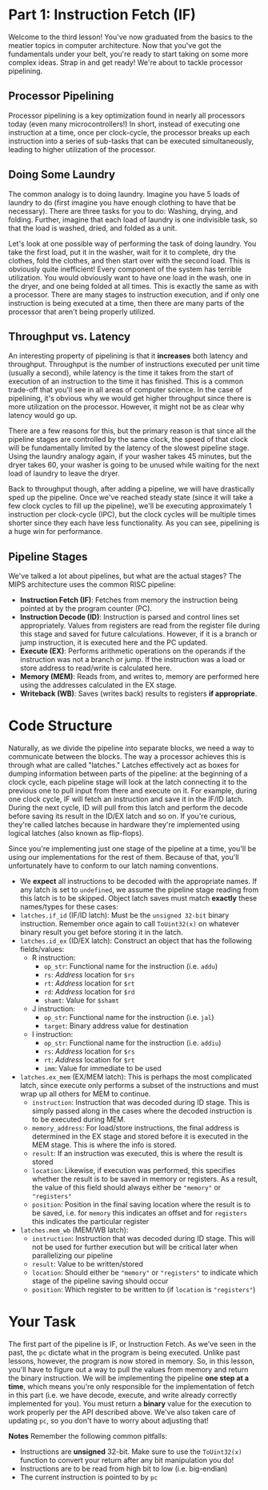 # Part 1: Instruction Fetch (IF)
Welcome to the third lesson!  You've now graduated from the basics to the
meatier topics in computer architecture.  Now that you've got the fundamentals
under your belt, you're ready to start taking on some more complex ideas.  Strap
in and get ready!  We're about to tackle processor pipelining.

## Processor Pipelining
Processor pipelining is a key optimization found in nearly all processors today
(even many microcontrollers!) In short, instead of executing one instruction at
a time, once per clock-cycle, the processor breaks up each instruction into a
series of sub-tasks that can be executed simultaneously, leading to higher
utilization of the processor.

## Doing Some Laundry
The common analogy is to doing laundry.  Imagine you have 5 loads of laundry to
do (first imagine you have enough clothing to have that be necessary).  There
are three tasks for you to do: Washing, drying, and folding.  Further, imagine
that each load of laundry is one indivisible task, so that the load is washed,
dried, and folded as a unit.

Let's look at one possible way of performing the task of doing laundry.  You
take the first load, put it in the washer, wait for it to complete, dry the
clothes, fold the clothes, and then start over with the second load.  This is
obviously quite inefficient!  Every component of the system has terrible
utilization.  You would obviously want to have one load in the wash, one in the
dryer, and one being folded at all times.  This is exactly the same as with a
processor. There are many stages to instruction execution, and if only one
instruction is being executed at a time, then there are many parts of the
processor that aren't being properly utilized.

## Throughput vs. Latency
An interesting property of pipelining is that it **increases** both latency and
throughput.  Throughput is the number of instructions executed per unit time
(usually a second), while latency is the time it takes from the start of
execution of an instruction to the time it has finished.  This is a common
trade-off that you'll see in all areas of computer science.  In the case of
pipelining, it's obvious why we would get higher throughput since there is more
utilization on the processor.  However, it might not be as clear why latency
would go up.

There are a few reasons for this, but the primary reason is that since all the
pipeline stages are controlled by the same clock, the speed of that clock will
be fundamentally limited by the latency of the slowest pipeline stage.  Using
the laundry analogy again, if your washer takes 45 minutes, but the dryer takes
60, your washer is going to be unused while waiting for the next load of laundry
to leave the dryer.

Back to throughput though, after adding a pipeline, we will have drastically
sped up the pipeline.  Once we've reached steady state (since it will take a few
clock cycles to fill up the pipeline), we'll be executing approximately 1
instruction per clock-cycle (IPC), but the clock cycles will be multiple times
shorter since they each have less functionality.  As you can see, pipelining is
a huge win for performance.

## Pipeline Stages

We've talked a lot about pipelines, but what are the actual stages?  The MIPS
architecture uses the common RISC pipeline:

- **Instruction Fetch (IF)**: Fetches from memory the instruction being pointed
  at by the program counter (PC).
- **Instruction Decode (ID)**: Instruction is parsed and control lines set
  appropriately.  Values from registers are read from the register file during
  this stage and saved for future calculations.  However, if it is a branch or
  jump instruction, it is executed here and the PC updated.
- **Execute (EX)**: Performs arithmetic operations on the operands if the
  instruction was not a branch or jump.  If the instruction was a load or store
  address to read/write is calculated here.
- **Memory (MEM)**: Reads from, and writes to, memory are performed here using
  the addresses calculated in the EX stage.
- **Writeback (WB)**: Saves (writes back) results to registers **if
  appropriate**.

# Code Structure
Naturally, as we divide the pipeline into separate blocks, we need a way to
communicate between the blocks.  The way a processor achieves this is through
what are called "latches."  Latches effectively act as boxes for dumping
information between parts of the pipeline: at the beginning of a clock cycle,
each pipeline stage will look at the latch connecting it to the previous one to
pull input from there and execute on it.  For example, during one clock cycle,
IF will fetch an instruction and save it in the IF/ID latch.  During the next
cycle, ID will pull from this latch and perform the decode before saving its
result in the ID/EX latch and so on.  If you're curious, they're called latches
because in hardware they're implemented using logical latches (also known as
flip-flops).

Since you're implementing just one stage of the pipeline at a time, you'll be
using our implementations for the rest of them.  Because of that, you'll
unfortunately have to conform to our latch naming conventions.

- We **expect** all instructions to be decoded with the appropriate names.  If
any latch is set to `undefined`, we assume the pipeline stage reading from this
latch is to be skipped.  Object latch saves must match **exactly** these
names/types for these cases:
- `latches.if_id` (IF/ID latch): Must be the `unsigned 32-bit` binary
  instruction.  Remember once again to call `ToUint32(x)` on whatever binary
  result you get before storing it in the latch.
- `latches.id_ex` (ID/EX latch): Construct an object that has the following
  fields/values:
  - R instruction:
    - `op_str`: Functional name for the instruction (i.e. `addu`)
    - `rs`: *Address* location for `$rs`
    - `rt`: *Address* location for `$rt`
    - `rd`: *Address* location for `$rd`
    - `shamt`: Value for `$shamt`
  - J instruction:
    - `op_str`: Functional name for the instruction (i.e. `jal`)
    - `target`: Binary address value for destination
  - I instruction:
    - `op_str`: Functional name for the instruction (i.e. `addiu`)
    - `rs`: *Address* location for `$rs`
    - `rt`: *Address* location for `$rt`
    - `imm`: Value for immediate to be used
- `latches.ex_mem` (EX/MEM latch): This is perhaps the most complicated latch,
  since execute only performs a subset of the instructions and must wrap up all
  others for MEM to continue.
  - `instruction`: Instruction that was decoded during ID stage.  This is simply
  passed along in the cases where the decoded instruction is to be executed
  during MEM.
  - `memory_address`: For load/store instructions, the final address is
  determined in the EX stage and stored before it is executed in the MEM stage.
  This is where the info is stored.
  - `result`: If an instruction was executed, this is where the result is stored
  - `location`: Likewise, if execution was performed, this specifies whether the
  result is to be saved in memory or registers.  As a result, the value of this
  field should always either be `"memory"` or `"registers"`
  - `position`: Position in the final saving location where the result is to be
  saved, i.e. for `memory` this indicates an offset and for `registers` this
  indicates the particular register
- `latches.mem_wb` (MEM/WB latch):
  - `instruction`: Instruction that was decoded during ID stage.  This will not
  be used for further execution but will be critical later when parallelizing
  our pipeline
  - `result`: Value to be written/stored
  - `location`: Should either be `"memory"` or `"registers"` to indicate which
  stage of the pipeline saving should occur
  - `position`: Which register to be written to (if `location` is `"registers"`)

# Your Task
The first part of the pipeline is IF, or Instruction Fetch.  As we've seen in
the past, the `pc` dictate what in the program is being executed.  Unlike past
lessons, however, the program is now stored in memory.  So, in this lesson,
you'll have to figure out a way to pull the values from memory and return the
binary instruction.  We will be implementing the pipeline **one step at a
time**, which means you're only responsible for the implementation of fetch in
this part (i.e. we have decode, execute, and write already correctly implemented
for you).  You must return a **binary** value for the execution to work properly
per the API described above.  We've also taken care of updating `pc`, so you
don't have to worry about adjusting that!

**Notes** Remember the following common pitfalls:

- Instructions are **unsigned** 32-bit.  Make sure to use the `ToUint32(x)`
function to convert your return after any bit manipulation you do!
- Instructions are to be read from high bit to low (i.e. big-endian)
- The current instruction is pointed to by `pc`
